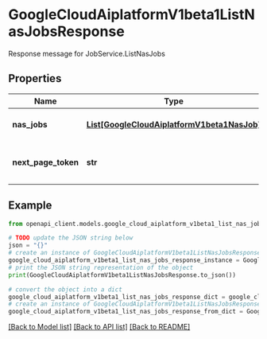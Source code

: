 # GoogleCloudAiplatformV1beta1ListNasJobsResponse

Response message for JobService.ListNasJobs

## Properties

Name | Type | Description | Notes
------------ | ------------- | ------------- | -------------
**nas_jobs** | [**List[GoogleCloudAiplatformV1beta1NasJob]**](GoogleCloudAiplatformV1beta1NasJob.md) | List of NasJobs in the requested page. NasJob.nas_job_output of the jobs will not be returned. | [optional] 
**next_page_token** | **str** | A token to retrieve the next page of results. Pass to ListNasJobsRequest.page_token to obtain that page. | [optional] 

## Example

```python
from openapi_client.models.google_cloud_aiplatform_v1beta1_list_nas_jobs_response import GoogleCloudAiplatformV1beta1ListNasJobsResponse

# TODO update the JSON string below
json = "{}"
# create an instance of GoogleCloudAiplatformV1beta1ListNasJobsResponse from a JSON string
google_cloud_aiplatform_v1beta1_list_nas_jobs_response_instance = GoogleCloudAiplatformV1beta1ListNasJobsResponse.from_json(json)
# print the JSON string representation of the object
print(GoogleCloudAiplatformV1beta1ListNasJobsResponse.to_json())

# convert the object into a dict
google_cloud_aiplatform_v1beta1_list_nas_jobs_response_dict = google_cloud_aiplatform_v1beta1_list_nas_jobs_response_instance.to_dict()
# create an instance of GoogleCloudAiplatformV1beta1ListNasJobsResponse from a dict
google_cloud_aiplatform_v1beta1_list_nas_jobs_response_from_dict = GoogleCloudAiplatformV1beta1ListNasJobsResponse.from_dict(google_cloud_aiplatform_v1beta1_list_nas_jobs_response_dict)
```
[[Back to Model list]](../README.md#documentation-for-models) [[Back to API list]](../README.md#documentation-for-api-endpoints) [[Back to README]](../README.md)


